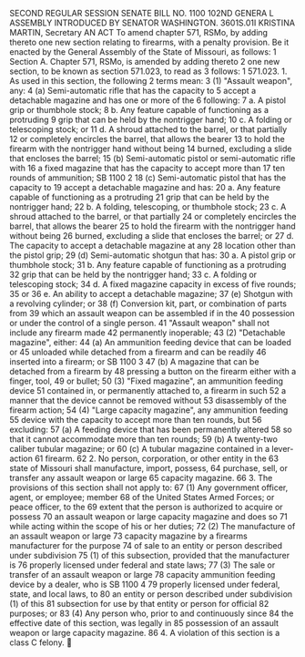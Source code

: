 SECOND REGULAR SESSION
SENATE BILL NO. 1100
102ND GENERA L ASSEMBLY
INTRODUCED BY SENATOR WASHINGTON.
3601S.01I KRISTINA MARTIN, Secretary
AN ACT
To amend chapter 571, RSMo, by adding thereto one new section relating to firearms, with a
penalty provision.
Be it enacted by the General Assembly of the State of Missouri, as follows:
1 Section A. Chapter 571, RSMo, is amended by adding thereto
2 one new section, to be known as section 571.023, to read as
3 follows:
1 571.023. 1. As used in this section, the following
2 terms mean:
3 (1) "Assault weapon", any:
4 (a) Semi-automatic rifle that has the capacity to
5 accept a detachable magazine and has one or more of the
6 following:
7 a. A pistol grip or thumbhole stock;
8 b. Any feature capable of functioning as a protruding
9 grip that can be held by the nontrigger hand;
10 c. A folding or telescoping stock; or
11 d. A shroud attached to the barrel, or that partially
12 or completely encircles the barrel, that allows the bearer
13 to hold the firearm with the nontrigger hand without being
14 burned, excluding a slide that encloses the barrel;
15 (b) Semi-automatic pistol or semi-automatic rifle with
16 a fixed magazine that has the capacity to accept more than
17 ten rounds of ammunition;
SB 1100 2
18 (c) Semi-automatic pistol that has the capacity to
19 accept a detachable magazine and has:
20 a. Any feature capable of functioning as a protruding
21 grip that can be held by the nontrigger hand;
22 b. A folding, telescoping, or thumbhole stock;
23 c. A shroud attached to the barrel, or that partially
24 or completely encircles the barrel, that allows the bearer
25 to hold the firearm with the nontrigger hand without being
26 burned, excluding a slide that encloses the barrel; or
27 d. The capacity to accept a detachable magazine at any
28 location other than the pistol grip;
29 (d) Semi-automatic shotgun that has:
30 a. A pistol grip or thumbhole stock;
31 b. Any feature capable of functioning as a protruding
32 grip that can be held by the nontrigger hand;
33 c. A folding or telescoping stock;
34 d. A fixed magazine capacity in excess of five rounds;
35 or
36 e. An ability to accept a detachable magazine;
37 (e) Shotgun with a revolving cylinder; or
38 (f) Conversion kit, part, or combination of parts from
39 which an assault weapon can be assembled if in the
40 possession or under the control of a single person.
41 "Assault weapon" shall not include any firearm made
42 permanently inoperable;
43 (2) "Detachable magazine", either:
44 (a) An ammunition feeding device that can be loaded or
45 unloaded while detached from a firearm and can be readily
46 inserted into a firearm; or
SB 1100 3
47 (b) A magazine that can be detached from a firearm by
48 pressing a button on the firearm either with a finger, tool,
49 or bullet;
50 (3) "Fixed magazine", an ammunition feeding device
51 contained in, or permanently attached to, a firearm in such
52 a manner that the device cannot be removed without
53 disassembly of the firearm action;
54 (4) "Large capacity magazine", any ammunition feeding
55 device with the capacity to accept more than ten rounds, but
56 excluding:
57 (a) A feeding device that has been permanently altered
58 so that it cannot accommodate more than ten rounds;
59 (b) A twenty-two caliber tubular magazine; or
60 (c) A tubular magazine contained in a lever-action
61 firearm.
62 2. No person, corporation, or other entity in the
63 state of Missouri shall manufacture, import, possess,
64 purchase, sell, or transfer any assault weapon or large
65 capacity magazine.
66 3. The provisions of this section shall not apply to:
67 (1) Any government officer, agent, or employee; member
68 of the United States Armed Forces; or peace officer, to the
69 extent that the person is authorized to acquire or possess
70 an assault weapon or large capacity magazine and does so
71 while acting within the scope of his or her duties;
72 (2) The manufacture of an assault weapon or large
73 capacity magazine by a firearms manufacturer for the purpose
74 of sale to an entity or person described under subdivision
75 (1) of this subsection, provided that the manufacturer is
76 properly licensed under federal and state laws;
77 (3) The sale or transfer of an assault weapon or large
78 capacity ammunition feeding device by a dealer, who is
SB 1100 4
79 properly licensed under federal, state, and local laws, to
80 an entity or person described under subdivision (1) of this
81 subsection for use by that entity or person for official
82 purposes; or
83 (4) Any person who, prior to and continuously since
84 the effective date of this section, was legally in
85 possession of an assault weapon or large capacity magazine.
86 4. A violation of this section is a class C felony.

